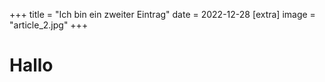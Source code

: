 +++
title = "Ich bin ein zweiter Eintrag"
date = 2022-12-28
[extra]
image = "article_2.jpg"
+++

# Hallo
